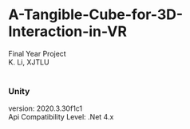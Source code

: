 # A-Tangible-Cube-for-3D-Interaction-in-VR
Final Year Project <br>
K. Li, XJTLU
<br><br>
### Unity 
version: 2020.3.30f1c1 <br>
Api Compatibility Level: .Net 4.x <br>
